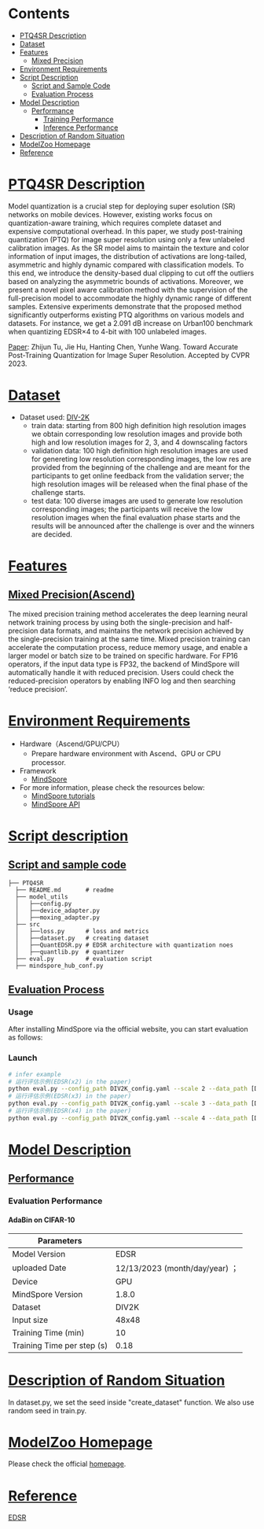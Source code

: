 # Contents

- [PTQ4SR Description](#PTQ4SR-description)
- [Dataset](#dataset)
- [Features](#features)
    - [Mixed Precision](#mixed-precision)
- [Environment Requirements](#environment-requirements)
- [Script Description](#script-description)
    - [Script and Sample Code](#script-and-sample-code)
    - [Evaluation Process](#evaluation-process)
- [Model Description](#model-description)
    - [Performance](#performance)  
        - [Training Performance](#evaluation-performance)
        - [Inference Performance](#evaluation-performance)
- [Description of Random Situation](#description-of-random-situation)
- [ModelZoo Homepage](#modelzoo-homepage)
- [Reference](#reference)

# [PTQ4SR Description](#contents)

Model quantization is a crucial step for deploying super esolution (SR) networks on mobile devices. However, existing works focus on quantization-aware training, which requires complete dataset and expensive computational overhead. In this paper, we study post-training quantization (PTQ) for image super resolution using only a few unlabeled calibration images. As the SR model aims to maintain the texture and color information of input images, the distribution of activations are long-tailed, asymmetric and highly dynamic compared with classification models. To this end, we introduce the density-based dual clipping to cut off the outliers based on analyzing the asymmetric bounds of activations. Moreover, we present a novel pixel aware calibration method with the supervision of the full-precision model to accommodate the highly dynamic range of different samples. Extensive experiments demonstrate that the proposed method significantly outperforms existing PTQ algorithms on various models and datasets. For instance, we get a 2.091 dB increase on Urban100 benchmark when quantizing EDSR×4 to 4-bit with 100 unlabeled images.

[Paper](https://openaccess.thecvf.com/content/CVPR2023/papers/Tu_Toward_Accurate_Post-Training_Quantization_for_Image_Super_Resolution_CVPR_2023_paper.pdf): Zhijun Tu, Jie Hu, Hanting Chen, Yunhe Wang. Toward Accurate Post-Training Quantization for Image Super Resolution. Accepted by CVPR 2023.

# [Dataset](#contents)

- Dataset used: [DIV-2K](https://data.vision.ee.ethz.ch/cvl/DIV2K/)
    - train data: starting from 800 high definition high resolution images we obtain corresponding low resolution images and provide both high and low resolution images for 2, 3, and 4 downscaling factors
    - validation data: 100 high definition high resolution images are used for genereting low resolution corresponding images, the low res are provided from the beginning of the challenge and are meant for the participants to get online feedback from the validation server; the high resolution images will be released when the final phase of the challenge starts.
    - test data: 100 diverse images are used to generate low resolution corresponding images; the participants will receive the low resolution images when the final evaluation phase starts and the results will be announced after the challenge is over and the winners are decided.

# [Features](#contents)

## [Mixed Precision(Ascend)](#contents)

The mixed precision training method accelerates the deep learning neural network training process by using both the single-precision and half-precision data formats, and maintains the network precision achieved by the single-precision training at the same time. Mixed precision training can accelerate the computation process, reduce memory usage, and enable a larger model or batch size to be trained on specific hardware.
For FP16 operators, if the input data type is FP32, the backend of MindSpore will automatically handle it with reduced precision. Users could check the reduced-precision operators by enabling INFO log and then searching ‘reduce precision’.

# [Environment Requirements](#contents)

- Hardware（Ascend/GPU/CPU）
    - Prepare hardware environment with Ascend、GPU or CPU processor.
- Framework
    - [MindSpore](https://www.mindspore.cn/install/en)
- For more information, please check the resources below:
    - [MindSpore tutorials](https://www.mindspore.cn/tutorial/en/r0.5/index.html)
    - [MindSpore API](https://www.mindspore.cn/api/en/0.1.0-alpha/index.html)

# [Script description](#contents)

## [Script and sample code](#contents)

```text
├── PTQ4SR
  ├── README.md       # readme
  ├── model_utils
  │   ├──config.py
  │   ├──device_adapter.py
  │   ├──moxing_adapter.py
  ├── src
  │   ├──loss.py      # loss and metrics
  │   ├──dataset.py   # creating dataset
  │   ├──QuantEDSR.py # EDSR architecture with quantization noes
  │   ├──quantlib.py  # quantizer
  ├── eval.py         # evaluation script
  ├── mindspore_hub_conf.py
```

## [Evaluation Process](#contents)

### Usage

After installing MindSpore via the official website, you can start evaluation as follows:

### Launch

```bash
# infer example
# 运行评估示例(EDSR(x2) in the paper)
python eval.py --config_path DIV2K_config.yaml --scale 2 --data_path [DIV2K path] --output_path [path to save sr] --pre_trained [pre-trained EDSR_x2 model path] > train.log 2>&1 &
# 运行评估示例(EDSR(x3) in the paper)
python eval.py --config_path DIV2K_config.yaml --scale 3 --data_path [DIV2K path] --output_path [path to save sr] --pre_trained [pre-trained EDSR_x3 model path] > train.log 2>&1 &
# 运行评估示例(EDSR(x4) in the paper)
python eval.py --config_path DIV2K_config.yaml --scale 4 --data_path [DIV2K path] --output_path [path to save sr] --pre_trained [pre-trained EDSR_x4 model path] > train.log 2>&1 &
```

# [Model Description](#contents)

## [Performance](#contents)

### Evaluation Performance

#### AdaBin on CIFAR-10

| Parameters                 |                                        |
| -------------------------- | -------------------------------------- |
| Model Version              | EDSR         |
| uploaded Date              | 12/13/2023 (month/day/year)  ；                     |
|  Device                    | GPU |
| MindSpore Version          | 1.8.0                                                    |
| Dataset                    | DIV2K                                             |
| Input size   | 48x48                                       |
| Training Time (min) | 10 |
| Training Time per step (s) | 0.18 |

# [Description of Random Situation](#contents)

In dataset.py, we set the seed inside "create_dataset" function. We also use random seed in train.py.

# [ModelZoo Homepage](#contents)

Please check the official [homepage](https://gitee.com/mindspore/models).

# [Reference](#reference)

[EDSR](https://gitee.com/mindspore/models/tree/master/official/cv/EDSR)

